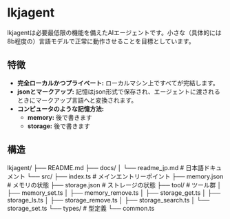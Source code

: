 # lkjagent
lkjagentは必要最低限の機能を備えたAIエージェントです。小さな（具体的には8b程度の）言語モデルで正常に動作させることを目標としています。

## 特徴
-   **完全ローカルかつプライベート:** ローカルマシン上ですべてが完結します。
-   **jsonとマークアップ:** 記憶はjson形式で保存され、エージェントに渡されるときにマークアップ言語へと変換されます。
-   **コンピュータのような記憶方法:** 
    -   **memory:** 後で書きます
    -   **storage:** 後で書きます

## 構造
lkjagent/
├── README.md
├── docs/
│   └── readme_jp.md   # 日本語ドキュメント
└── src/
    ├── index.ts       # メインエントリーポイント
    ├── memory.json     # メモリの状態
    ├── storage.json     # ストレージの状態
    ├── tool/          # ツール群
    │   ├── memory_set.ts
    │   ├── memory_remove.ts
    │   ├── storage_get.ts
    │   ├── storage_ls.ts
    │   ├── storage_remove.ts
    │   ├── storage_search.ts
    │   └── storage_set.ts
    └── types/         # 型定義
        └── common.ts